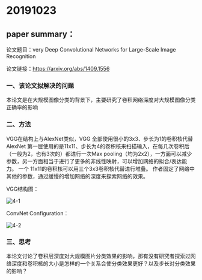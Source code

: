 # 20191023

## paper summary：

论文题目：very Deep Convolutional Networks for Large-Scale Image Recognition

论文链接：https://arxiv.org/abs/1409.1556 

### 一、该论文拟解决的问题

本论文是在大规模图像分类的背景下，主要研究了卷积网络深度对大规模图像分类正确率的影响 

### 二、方法

 VGG在结构上与AlexNet类似，VGG  全部使用很小的3x3、步长为1的卷积核代替AlexNet 第一层使用的是11x11、步长为4的卷积核来扫描输入，在每几次卷积后（一般为2，也有3次的）都进行一次Max pooling（均为2x2），一方面可以减少参数，另一方面相当于进行了更多的非线性映射，可以增加网络的拟合/表达能力。 一个 11x11的卷积核可以用三个3x3卷积核代替进行堆叠。 作者固定了网络中其他的参数，通过缓慢的增加网络的深度来探索网络的效果。 

VGG结构图：

![4-1](C:\Users\JY\Desktop\GitHub&论文\论文\VGG模型论文\4-1.png)

ConvNet Configuration：

![4-2](C:\Users\JY\Desktop\GitHub&论文\论文\VGG模型论文\4-2.png)

### 三、思考

本论文讨论了卷积层深度对大规模图片分类效果的影响，那有没有研究者探索过网络深度和卷积核的大小是怎样的一个关系会使分类效果更好？以及步长对分类效果的影响？